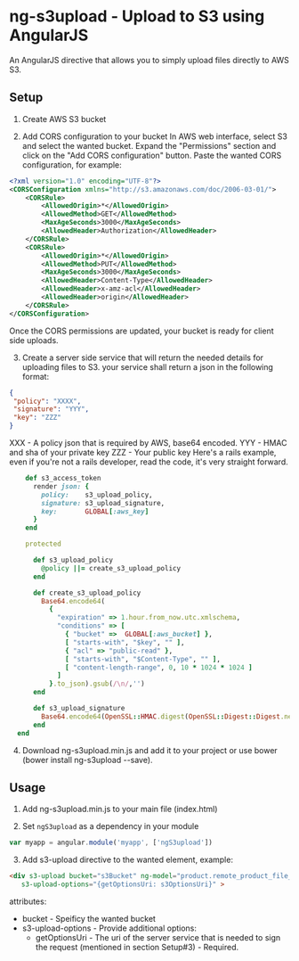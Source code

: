 ng-s3upload - Upload to S3 using AngularJS
===========

An AngularJS directive that allows you to simply upload files directly to AWS S3.

## Setup 
1. Create AWS S3 bucket

2. Add CORS configuration to your bucket
In AWS web interface, select S3 and select the wanted bucket. 
Expand the "Permissions" section and click on the "Add CORS configuration" button. Paste the wanted CORS configuration, for example: 
  ```XML
  <?xml version="1.0" encoding="UTF-8"?>
  <CORSConfiguration xmlns="http://s3.amazonaws.com/doc/2006-03-01/">
      <CORSRule>
          <AllowedOrigin>*</AllowedOrigin>
          <AllowedMethod>GET</AllowedMethod>
          <MaxAgeSeconds>3000</MaxAgeSeconds>
          <AllowedHeader>Authorization</AllowedHeader>
      </CORSRule>
      <CORSRule>
          <AllowedOrigin>*</AllowedOrigin>
          <AllowedMethod>PUT</AllowedMethod>
          <MaxAgeSeconds>3000</MaxAgeSeconds>
          <AllowedHeader>Content-Type</AllowedHeader>
          <AllowedHeader>x-amz-acl</AllowedHeader>
          <AllowedHeader>origin</AllowedHeader>
      </CORSRule>
  </CORSConfiguration>
  ```
Once the CORS permissions are updated, your bucket is ready for client side uploads.

3. Create a server side service that will return the needed details for uploading files to S3.
your service shall return a json in the following format: 

  ```json
  {
   "policy": "XXXX",
   "signature": "YYY",
   "key": "ZZZ"
  }
  ```
XXX - A policy json that is required by AWS, base64 encoded.
YYY - HMAC and sha of your private key
ZZZ - Your public key
Here's a rails example, even if you're not a rails developer, read the code, it's very straight forward. 
  ```ruby
      def s3_access_token
        render json: {
          policy:    s3_upload_policy,
          signature: s3_upload_signature,
          key:       GLOBAL[:aws_key]
        }
      end

      protected

        def s3_upload_policy
          @policy ||= create_s3_upload_policy
        end

        def create_s3_upload_policy
          Base64.encode64(
            {
              "expiration" => 1.hour.from_now.utc.xmlschema,
              "conditions" => [ 
                { "bucket" =>  GLOBAL[:aws_bucket] },
                [ "starts-with", "$key", "" ],
                { "acl" => "public-read" },
                [ "starts-with", "$Content-Type", "" ],
                [ "content-length-range", 0, 10 * 1024 * 1024 ]
              ]
            }.to_json).gsub(/\n/,'')
        end

        def s3_upload_signature
          Base64.encode64(OpenSSL::HMAC.digest(OpenSSL::Digest::Digest.new('sha1'), GLOBAL[:aws_secret], s3_upload_policy)).gsub("\n","")
        end
    end
  ```
4. Download ng-s3upload.min.js and add it to your project or use bower (bower install ng-s3upload --save).

## Usage
1. Add ng-s3upload.min.js to your main file (index.html)

2. Set `ngS3upload` as a dependency in your module
  ```javascript
  var myapp = angular.module('myapp', ['ngS3upload'])
  ```

3. Add s3-upload directive to the wanted element, example:
  ```html
  <div s3-upload bucket="s3Bucket" ng-model="product.remote_product_file_url"
     s3-upload-options="{getOptionsUri: s3OptionsUri}" >
  ```

attributes: 
* bucket - Speificy the wanted bucket
* s3-upload-options - Provide additional options:
  * getOptionsUri - The uri of the server service that is needed to sign the request (mentioned in section Setup#3) - Required. 
  
